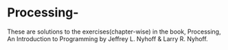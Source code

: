 # Processing-
These are solutions to the exercises(chapter-wise) in the book, Processing, An Introduction to Programming by Jeffrey L. Nyhoff &amp; Larry R. Nyhoff.
